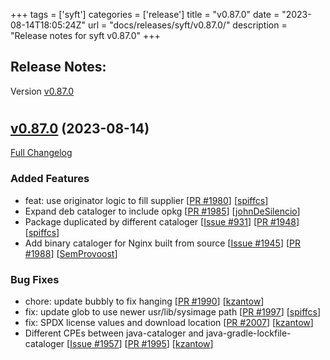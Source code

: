 +++
tags = ['syft']
categories = ['release']
title = "v0.87.0"
date = "2023-08-14T18:05:24Z"
url = "docs/releases/syft/v0.87.0/"
description = "Release notes for syft v0.87.0"
+++

## Release Notes:
Version [v0.87.0](https://github.com/anchore/syft/releases/tag/v0.87.0)

# 

## [v0.87.0](https://github.com/anchore/syft/tree/v0.87.0) (2023-08-14)

[Full Changelog](https://github.com/anchore/syft/compare/v0.86.1...v0.87.0)

### Added Features

- feat: use originator logic to fill supplier [[PR #1980](https://github.com/anchore/syft/pull/1980)] [[spiffcs](https://github.com/spiffcs)]
- Expand deb cataloger to include opkg [[PR #1985](https://github.com/anchore/syft/pull/1985)] [[johnDeSilencio](https://github.com/johnDeSilencio)]
- Package duplicated by different cataloger [[Issue #931](https://github.com/anchore/syft/issues/931)] [[PR #1948](https://github.com/anchore/syft/pull/1948)] [[spiffcs](https://github.com/spiffcs)]
- Add binary cataloger for Nginx built from source [[Issue #1945](https://github.com/anchore/syft/issues/1945)] [[PR #1988](https://github.com/anchore/syft/pull/1988)] [[SemProvoost](https://github.com/SemProvoost)]

### Bug Fixes

- chore: update bubbly to fix hanging [[PR #1990](https://github.com/anchore/syft/pull/1990)] [[kzantow](https://github.com/kzantow)]
- fix: update glob to use newer usr/lib/sysimage path [[PR #1997](https://github.com/anchore/syft/pull/1997)] [[spiffcs](https://github.com/spiffcs)]
- fix: SPDX license values and download location [[PR #2007](https://github.com/anchore/syft/pull/2007)] [[kzantow](https://github.com/kzantow)]
- Different CPEs between java-cataloger and java-gradle-lockfile-cataloger [[Issue #1957](https://github.com/anchore/syft/issues/1957)] [[PR #1995](https://github.com/anchore/syft/pull/1995)] [[kzantow](https://github.com/kzantow)]

